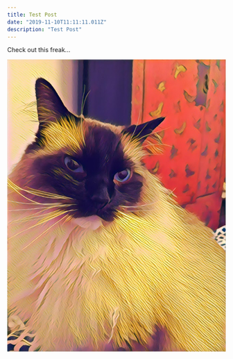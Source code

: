 ```yaml
---
title: Test Post
date: "2019-11-10T11:11:11.011Z"
description: "Test Post"
---
```


Check out this freak...

![freak](./ripley.png)
